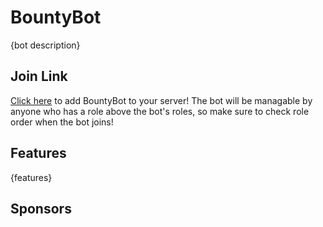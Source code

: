 # BountyBot
{bot description}

## Join Link
[Click here](#) to add BountyBot to your server! The bot will be managable by anyone who has a role above the bot's roles, so make sure to check role order when the bot joins!

## Features
{features}

## Sponsors
<!-- sponsors --><!-- sponsors -->
